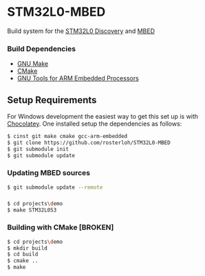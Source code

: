 # STM32L0-MBED

Build system for the [STM32L0 Discovery](http://www.st.com/web/catalog/tools/FM116/SC959/SS1532/LN1848/PF260319?sc=stm32l0-discovery) and [MBED](http://mbed.org/)

### Build Dependencies
* [GNU Make](http://www.gnu.org/software/make/)
* [CMake](http://www.cmake.org/)
* [GNU Tools for ARM Embedded Processors](https://launchpad.net/gcc-arm-embedded/)

## Setup Requirements

For Windows development the easiest way to get this set up is with [Chocolatey](https://chocolatey.org/). One installed setup the dependencies as follows:

```bash
$ cinst git make cmake gcc-arm-embedded
$ git clone https://github.com/rosterloh/STM32L0-MBED
$ git submodule init
$ git submodule update
```

### Updating MBED sources

```bash
$ git submodule update --remote
```
###

```bash
$ cd projects\demo
$ make STM32L053
```

### Building with CMake [**BROKEN**]

```bash
$ cd projects\demo
$ mkdir build
$ cd build
$ cmake ..
$ make
```
